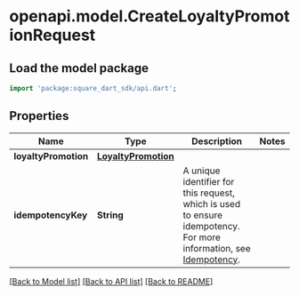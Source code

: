 # openapi.model.CreateLoyaltyPromotionRequest

## Load the model package
```dart
import 'package:square_dart_sdk/api.dart';
```

## Properties
Name | Type | Description | Notes
------------ | ------------- | ------------- | -------------
**loyaltyPromotion** | [**LoyaltyPromotion**](LoyaltyPromotion.md) |  | 
**idempotencyKey** | **String** | A unique identifier for this request, which is used to ensure idempotency. For more information, see [Idempotency](https://developer.squareup.com/docs/build-basics/common-api-patterns/idempotency). | 

[[Back to Model list]](../README.md#documentation-for-models) [[Back to API list]](../README.md#documentation-for-api-endpoints) [[Back to README]](../README.md)


